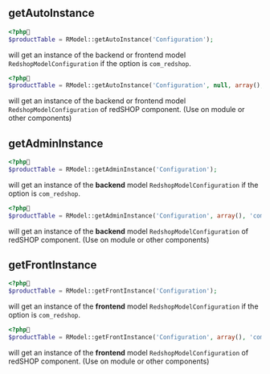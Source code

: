 ## getAutoInstance

```php
<?php
$productTable = RModel::getAutoInstance('Configuration');
```

will get an instance of the backend or frontend model `RedshopModelConfiguration` if the option is `com_redshop`.

```php
<?php
$productTable = RModel::getAutoInstance('Configuration', null, array(), 'com_redshop');
```

will get an instance of the backend or frontend model `RedshopModelConfiguration` of redSHOP component. (Use on module or other components)

## getAdminInstance

```php
<?php
$productTable = RModel::getAdminInstance('Configuration');
```

will get an instance of the **backend** model `RedshopModelConfiguration` if the option is `com_redshop`.

```php
<?php
$productTable = RModel::getAdminInstance('Configuration', array(), 'com_redshop');
```

will get an instance of the **backend** model `RedshopModelConfiguration` of redSHOP component. (Use on module or other components)

## getFrontInstance

```php
<?php
$productTable = RModel::getFrontInstance('Configuration');
```

will get an instance of the **frontend** model `RedshopModelConfiguration` if the option is `com_redshop`.

```php
<?php
$productTable = RModel::getFrontInstance('Configuration', array(), 'com_redshop');
```

will get an instance of the **frontend** model `RedshopModelConfiguration` of redSHOP component. (Use on module or other components)